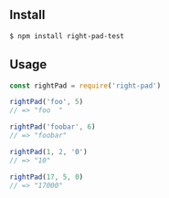 ## Install

```bash
$ npm install right-pad-test
```

## Usage

```js
const rightPad = require('right-pad')

rightPad('foo', 5)
// => "foo  "

rightPad('foobar', 6)
// => "foobar"

rightPad(1, 2, '0')
// => "10"

rightPad(17, 5, 0)
// => "17000"
```
